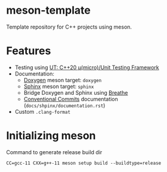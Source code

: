 # meson-template

Template repository for C++ projects using meson.

# Features

* Testing using [UT: C++20 μ(micro)/Unit Testing Framework](https://github.com/boost-ext/ut)
* Documentation:
    * [Doxygen](https://www.doxygen.nl/) meson target: `doxygen`
    * [Sphinx](https://www.sphinx-doc.org/en/master/) meson target: `sphinx`
    * Bridge Doxygen and Sphinx using [Breathe](https://breathe.readthedocs.io/en/latest/)
    * [Conventional Commits](https://www.conventionalcommits.org/en/v1.0.0/) documentation (`docs/shpinx/documentation.rst`)
* Custom `.clang-format`

# Initializing meson

Command to generate release build dir

```
CC=gcc-11 CXX=g++-11 meson setup build --buildtype=release
```
